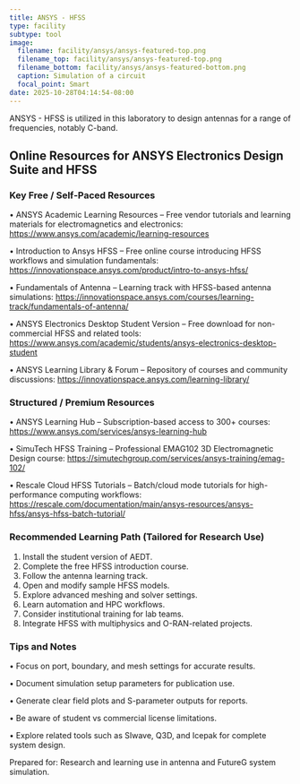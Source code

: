 ```yaml
---
title: ANSYS - HFSS
type: facility
subtype: tool
image:
  filename: facility/ansys/ansys-featured-top.png
  filename_top: facility/ansys/ansys-featured-top.png
  filename_bottom: facility/ansys/ansys-featured-bottom.png
  caption: Simulation of a circuit
  focal_point: Smart
date: 2025-10-28T04:14:54-08:00
---
```


ANSYS - HFSS is utilized in this laboratory to design antennas for a range of frequencies, notably C-band. 

## Online Resources for ANSYS Electronics Design Suite and HFSS


###  Key Free / Self‑Paced Resources
• ANSYS Academic Learning Resources – Free vendor tutorials and learning materials for electromagnetics and electronics: https://www.ansys.com/academic/learning-resources

• Introduction to Ansys HFSS – Free online course introducing HFSS workflows and simulation fundamentals: https://innovationspace.ansys.com/product/intro-to-ansys-hfss/

• Fundamentals of Antenna – Learning track with HFSS-based antenna simulations: https://innovationspace.ansys.com/courses/learning-track/fundamentals-of-antenna/

• ANSYS Electronics Desktop Student Version – Free download for non-commercial HFSS and related tools: https://www.ansys.com/academic/students/ansys-electronics-desktop-student

• ANSYS Learning Library & Forum – Repository of courses and community discussions: https://innovationspace.ansys.com/learning-library/

### Structured / Premium Resources
• ANSYS Learning Hub – Subscription-based access to 300+ courses: https://www.ansys.com/services/ansys-learning-hub

• SimuTech HFSS Training – Professional EMAG102 3D Electromagnetic Design course: https://simutechgroup.com/services/ansys-training/emag-102/

• Rescale Cloud HFSS Tutorials – Batch/cloud mode tutorials for high-performance computing workflows: https://rescale.com/documentation/main/ansys-resources/ansys-hfss/ansys-hfss-batch-tutorial/


### Recommended Learning Path (Tailored for Research Use)
1. Install the student version of AEDT.
2. Complete the free HFSS introduction course.
3. Follow the antenna learning track.
4. Open and modify sample HFSS models.
5. Explore advanced meshing and solver settings.
6. Learn automation and HPC workflows.
7. Consider institutional training for lab teams.
8. Integrate HFSS with multiphysics and O-RAN-related projects.


### Tips and Notes
• Focus on port, boundary, and mesh settings for accurate results.

• Document simulation setup parameters for publication use.

• Generate clear field plots and S-parameter outputs for reports.

• Be aware of student vs commercial license limitations.

• Explore related tools such as SIwave, Q3D, and Icepak for complete system design.



Prepared for: Research and learning use in antenna and FutureG system simulation.

